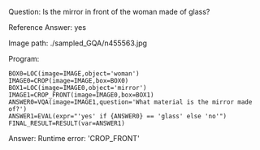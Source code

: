 Question: Is the mirror in front of the woman made of glass?

Reference Answer: yes

Image path: ./sampled_GQA/n455563.jpg

Program:

```
BOX0=LOC(image=IMAGE,object='woman')
IMAGE0=CROP(image=IMAGE,box=BOX0)
BOX1=LOC(image=IMAGE0,object='mirror')
IMAGE1=CROP_FRONT(image=IMAGE0,box=BOX1)
ANSWER0=VQA(image=IMAGE1,question='What material is the mirror made of?')
ANSWER1=EVAL(expr="'yes' if {ANSWER0} == 'glass' else 'no'")
FINAL_RESULT=RESULT(var=ANSWER1)
```
Answer: Runtime error: 'CROP_FRONT'

